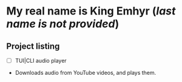 # My real name is King Emhyr (*last name is not provided*)

## Project listing

 - [ ] TUI|CLI audio player
  * Downloads audio from YouTube videos, and plays them.
